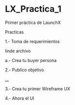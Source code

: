 # LX_Practica_1
Primer práctica de LaunchX

Practicas

<p>1.- Toma de requerimientos<p/>
  linde archivo
<p>   a.- Crea tu buyer persona</p>
<p>2.- Publico objetivo</p>
 <a target="_blank" rel="noopener noreferrer nofollow" href=
    "htps://github.com/Angosk/LX_Practica_1/blob/main/abogabootPublicoObjetivo.png">…</a>
  </p>
<p>3.- Crea tu primer Wireframe UX<p/>
<p>4.- Ahora el UI<P/>
 
